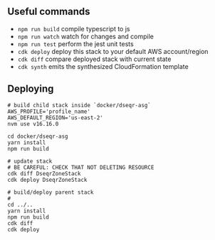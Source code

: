 ## Useful commands

 * `npm run build`   compile typescript to js
 * `npm run watch`   watch for changes and compile
 * `npm run test`    perform the jest unit tests
 * `cdk deploy`      deploy this stack to your default AWS account/region
 * `cdk diff`        compare deployed stack with current state
 * `cdk synth`       emits the synthesized CloudFormation template


## Deploying

```
# build child stack inside `docker/dseqr-asg`
AWS_PROFILE='profile_name'
AWS_DEFAULT_REGION='us-east-2'
nvm use v16.16.0

cd docker/dseqr-asg
yarn install
npm run build

# update stack
# BE CAREFUL: CHECK THAT NOT DELETING RESOURCE
cdk diff DseqrZoneStack
cdk deploy DseqrZoneStack
```

```
# build/deploy parent stack
#
cd ../..
yarn install
npm run build
cdk diff
cdk deploy
```

